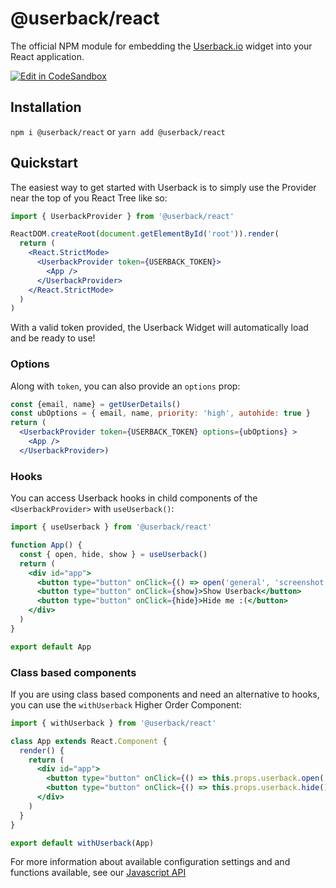 # @userback/react
The official NPM module for embedding the [Userback.io](https://userback.io) widget into your React application.

[![Edit in CodeSandbox](https://assets.codesandbox.io/github/button-edit-lime.svg)](https://codesandbox.io/p/sandbox/userback-react-example-yl9q7z)

## Installation
`npm i @userback/react` or `yarn add @userback/react`

## Quickstart
The easiest way to get started with Userback is to simply use the Provider near the top of you React Tree like so:
 
``` jsx
import { UserbackProvider } from '@userback/react'

ReactDOM.createRoot(document.getElementById('root')).render(
  return (
    <React.StrictMode>
      <UserbackProvider token={USERBACK_TOKEN}>
        <App />
      </UserbackProvider>
    </React.StrictMode>
  )
)
```

With a valid token provided, the Userback Widget will automatically load and be ready to use!

### Options
Along with `token`, you can also provide an `options` prop:

``` jsx
const {email, name} = getUserDetails()
const ubOptions = { email, name, priority: 'high', autohide: true }
return (
  <UserbackProvider token={USERBACK_TOKEN} options={ubOptions} >
    <App />
  </UserbackProvider>)
```


### Hooks
You can access Userback hooks in child components of the `<UserbackProvider>` with `useUserback()`:

``` jsx
import { useUserback } from '@userback/react'

function App() {
  const { open, hide, show } = useUserback()
  return (
    <div id="app">
      <button type="button" onClick={() => open('general', 'screenshot')}>Take a screenshot</button>
      <button type="button" onClick={show}>Show Userback</button>
      <button type="button" onClick={hide}>Hide me :(</button>
    </div>
  )
}

export default App
```

### Class based components
If you are using class based components and need an alternative to hooks, you can use the `withUserback` Higher Order Component:

``` jsx
import { withUserback } from '@userback/react'

class App extends React.Component {
  render() {
    return (
      <div id="app">
        <button type="button" onClick={() => this.props.userback.open('general', 'screenshot')}>Take a screenshot</button>
        <button type="button" onClick={() => this.props.userback.hide()}>Hide me :(</button>
      </div>
    )
  }
}

export default withUserback(App)
```


For more information about available configuration settings and and functions available, see our [Javascript API](https://docs.userback.io/reference/javascript-api-overview)
